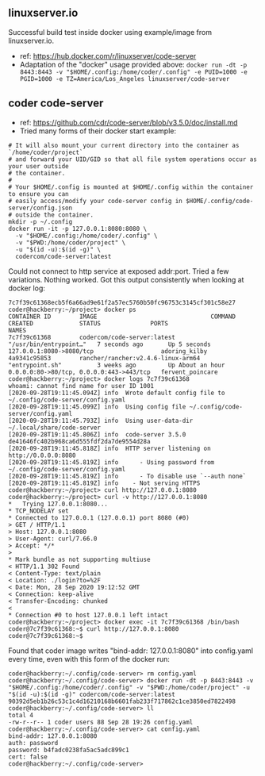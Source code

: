 
## linuxserver.io

Successful build test inside docker using example/image from linuxserver.io.

* ref: https://hub.docker.com/r/linuxserver/code-server
* Adaptation of the "docker" usage provided above:
```docker run -dt -p 8443:8443 -v "$HOME/.config:/home/coder/.config" -e PUID=1000 -e PGID=1000 -e TZ=America/Los_Angeles linuxserver/code-server```

## coder code-server

* ref: https://github.com/cdr/code-server/blob/v3.5.0/doc/install.md
* Tried many forms of their docker start example:
```# This will start a code-server container and expose it at http://127.0.0.1:8080.
# It will also mount your current directory into the container as `/home/coder/project`
# and forward your UID/GID so that all file system operations occur as your user outside
# the container.
#
# Your $HOME/.config is mounted at $HOME/.config within the container to ensure you can
# easily access/modify your code-server config in $HOME/.config/code-server/config.json
# outside the container.
mkdir -p ~/.config
docker run -it -p 127.0.0.1:8080:8080 \
  -v "$HOME/.config:/home/coder/.config" \
  -v "$PWD:/home/coder/project" \
  -u "$(id -u):$(id -g)" \
  codercom/code-server:latest
```

Could not connect to http service at exposed addr:port. Tried a few variations. Nothing worked. Got this output consistently when looking at docker log:

```coder@hackberry:~/project> docker run -dt -p 127.0.0.1:8080:8080 -v "$HOME/.config:/home/coder/.config" -v "$PWD:/home/coder/project" -u "$(id -u):$(id -g)" codercom/code-server:latest
7c7f39c61368ecb5f6a66ad9e61f2a57ec5760b50fc96753c3145cf301c58e27
coder@hackberry:~/project> docker ps
CONTAINER ID        IMAGE                                COMMAND                  CREATED             STATUS              PORTS                                      NAMES
7c7f39c61368        codercom/code-server:latest          "/usr/bin/entrypoint…"   7 seconds ago       Up 5 seconds        127.0.0.1:8080->8080/tcp                   adoring_kilby
4a9341c95853        rancher/rancher:v2.4.6-linux-arm64   "entrypoint.sh"          3 weeks ago         Up About an hour    0.0.0.0:80->80/tcp, 0.0.0.0:443->443/tcp   fervent_poincare
coder@hackberry:~/project> docker logs 7c7f39c61368
whoami: cannot find name for user ID 1001
[2020-09-28T19:11:45.094Z] info  Wrote default config file to ~/.config/code-server/config.yaml
[2020-09-28T19:11:45.099Z] info  Using config file ~/.config/code-server/config.yaml
[2020-09-28T19:11:45.793Z] info  Using user-data-dir ~/.local/share/code-server
[2020-09-28T19:11:45.806Z] info  code-server 3.5.0 de41646fc402b968ca6d555fdf2da7de9554d28a
[2020-09-28T19:11:45.818Z] info  HTTP server listening on http://0.0.0.0:8080
[2020-09-28T19:11:45.819Z] info      - Using password from ~/.config/code-server/config.yaml
[2020-09-28T19:11:45.819Z] info      - To disable use `--auth none`
[2020-09-28T19:11:45.819Z] info    - Not serving HTTPS
coder@hackberry:~/project> curl http://127.0.0.1:8080
coder@hackberry:~/project> curl -v http://127.0.0.1:8080
*   Trying 127.0.0.1:8080...
* TCP_NODELAY set
* Connected to 127.0.0.1 (127.0.0.1) port 8080 (#0)
> GET / HTTP/1.1
> Host: 127.0.0.1:8080
> User-Agent: curl/7.66.0
> Accept: */*
>
* Mark bundle as not supporting multiuse
< HTTP/1.1 302 Found
< Content-Type: text/plain
< Location: ./login?to=%2F
< Date: Mon, 28 Sep 2020 19:12:52 GMT
< Connection: keep-alive
< Transfer-Encoding: chunked
<
* Connection #0 to host 127.0.0.1 left intact
coder@hackberry:~/project> docker exec -it 7c7f39c61368 /bin/bash
coder@7c7f39c61368:~$ curl http://127.0.0.1:8080
coder@7c7f39c61368:~$
```

Found that coder image writes "bind-addr: 127.0.0.1:8080" into config.yaml every time, even with this form of the docker run:

```
coder@hackberry:~/.config/code-server> rm config.yaml
coder@hackberry:~/.config/code-server> docker run -dt -p 8443:8443 -v "$HOME/.config:/home/coder/.config" -v "$PWD:/home/coder/project" -u "$(id -u):$(id -g)" codercom/code-server:latest
90392d5eb1b26c53c1c4d16210168b6601fab233f717862c1ce3850ed7822498
coder@hackberry:~/.config/code-server> ll
total 4
-rw-r--r-- 1 coder users 88 Sep 28 19:26 config.yaml
coder@hackberry:~/.config/code-server> cat config.yaml
bind-addr: 127.0.0.1:8080
auth: password
password: b4fadc0238fa5ac5adc899c1
cert: false
coder@hackberry:~/.config/code-server>
```
